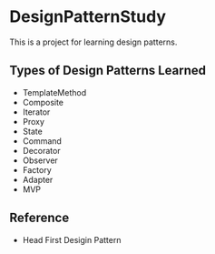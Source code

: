 # DesignPatternStudy

This is a project for learning design patterns.

## Types of Design Patterns Learned

* TemplateMethod
* Composite
* Iterator
* Proxy
* State
* Command
* Decorator
* Observer
* Factory
* Adapter
* MVP

## Reference
* Head First Desigin Pattern
